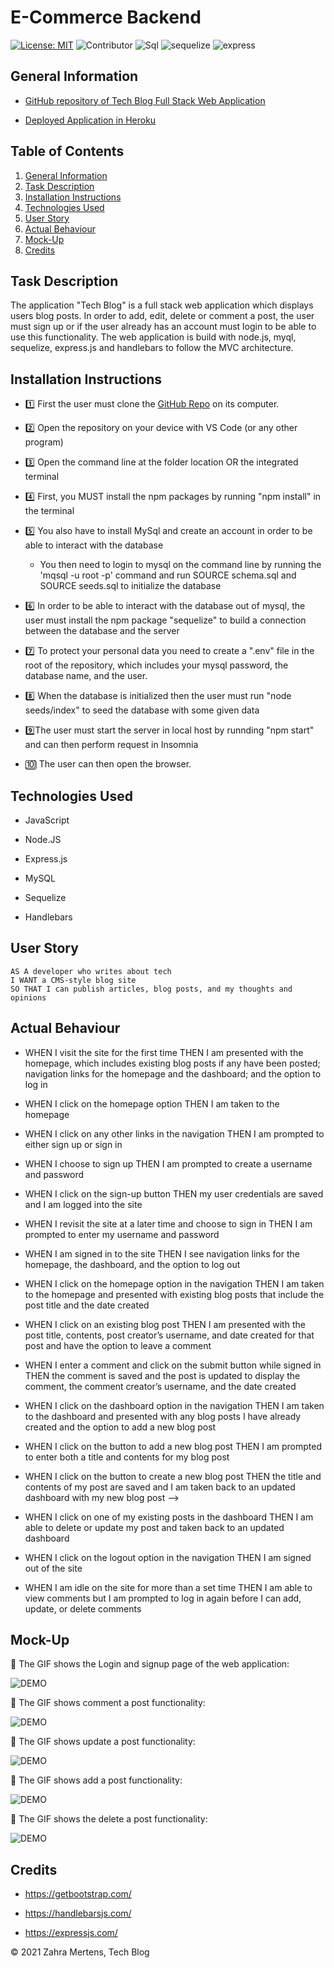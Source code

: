 # E-Commerce Backend

[![License: MIT](https://img.shields.io/badge/License-MIT-yellow.svg)](https://opensource.org/licenses/MIT) ![Contributor](https://img.shields.io/badge/Contributor-1-green.svg) ![Sql](https://img.shields.io/badge/Npm-MySql-red.svg) ![sequelize](https://img.shields.io/badge/Npm-sequelize-red.svg) ![express](https://img.shields.io/badge/Npm-expressJs-red.svg)


## General Information

* [GitHub repository of Tech Blog Full Stack Web Application](https://github.com/ZahraMertens/Tech-Blog.git)

* [Deployed Application in Heroku]()


## Table of Contents
1. [General Information](#general-information)
2. [Task Description](#task-description)
3. [Installation Instructions](#installation-instructions)
5. [Technologies Used](#technologies-used)
6. [User Story](#user-story)
7. [Actual Behaviour](#actual-behaviour)
8. [Mock-Up](#mock-up)
9. [Credits](#credits)


## Task Description

The application "Tech Blog" is a full stack web application which displays users blog posts. In order to add, edit, delete or comment a post, the user must sign up or if the user already has an account must login to be able to use this functionality. The web application is build with node.js, myql, sequelize, express.js and handlebars to follow the MVC architecture.

## Installation Instructions

* 1️⃣ First the user must clone the [GitHub Repo](https://github.com/ZahraMertens/E-commerce-backend.git) on its computer.

* 2️⃣ Open the repository on your device with VS Code (or any other program)

* 3️⃣ Open the command line at the folder location OR the integrated terminal 

* 4️⃣ First, you MUST install the npm packages by running "npm install" in the terminal

* 5️⃣ You also have to install MySql and create an account in order to be able to interact with the database

   * You then need to login to mysql on the command line by running the 'mqsql -u root -p' command and run SOURCE schema.sql and SOURCE seeds.sql to initialize the database

* 6️⃣ In order to be able to interact with the database out of mysql, the user must install the npm package "sequelize" to build a connection between the database and the server

* 7️⃣ To protect your personal data you need to create a ".env" file in the root of the repository, which includes your mysql password, the database name, and the user.

* 8️⃣ When the database is initialized then the user must run "node seeds/index" to seed the database with some given data

* 9️⃣The user must start the server in local host by runnding "npm start" and can then perform request in Insomnia

* 🔟 The user can then open the browser.

## Technologies Used

* JavaScript

* Node.JS

* Express.js

* MySQL

* Sequelize

* Handlebars

## User Story

```
AS A developer who writes about tech
I WANT a CMS-style blog site
SO THAT I can publish articles, blog posts, and my thoughts and opinions
```

## Actual Behaviour

* WHEN I visit the site for the first time
THEN I am presented with the homepage, which includes existing blog posts if any have been posted; navigation links for the homepage and the dashboard; and the option to log in

* WHEN I click on the homepage option
THEN I am taken to the homepage

* WHEN I click on any other links in the navigation
THEN I am prompted to either sign up or sign in

* WHEN I choose to sign up
THEN I am prompted to create a username and password

* WHEN I click on the sign-up button
THEN my user credentials are saved and I am logged into the site

* WHEN I revisit the site at a later time and choose to sign in
THEN I am prompted to enter my username and password

* WHEN I am signed in to the site
THEN I see navigation links for the homepage, the dashboard, and the option to log out

* WHEN I click on the homepage option in the navigation
THEN I am taken to the homepage and presented with existing blog posts that include the post title and the date created

* WHEN I click on an existing blog post
THEN I am presented with the post title, contents, post creator’s username, and date created for that post and have the option to leave a comment

* WHEN I enter a comment and click on the submit button while signed in
THEN the comment is saved and the post is updated to display the comment, the comment creator’s username, and the date created

* WHEN I click on the dashboard option in the navigation
THEN I am taken to the dashboard and presented with any blog posts I have already created and the option to add a new blog post

* WHEN I click on the button to add a new blog post
THEN I am prompted to enter both a title and contents for my blog post

* WHEN I click on the button to create a new blog post
THEN the title and contents of my post are saved and I am taken back to an updated dashboard with my new blog post -->

* WHEN I click on one of my existing posts in the dashboard
THEN I am able to delete or update my post and taken back to an updated dashboard

* WHEN I click on the logout option in the navigation
THEN I am signed out of the site

* WHEN I am idle on the site for more than a set time
THEN I am able to view comments but I am prompted to log in again before I can add, update, or delete comments


## Mock-Up

🎥 The GIF shows the Login and signup page of the web application:

![DEMO](./ReadmeAssets/loginGif.gif)

🎥 The GIF shows comment a post functionality:

![DEMO](./ReadmeAssets/commentGif.gif)

🎥 The GIF shows update a post functionality:

![DEMO](./ReadmeAssets/updateGif.gif)

🎥 The GIF shows add a post functionality:

![DEMO](./ReadmeAssets/addpostGif.gif)

🎥 The GIF shows the delete a post functionality:

![DEMO](./ReadmeAssets/deleteGif.gif)



## Credits

* https://getbootstrap.com/

* https://handlebarsjs.com/

* https://expressjs.com/


© 2021 Zahra Mertens, Tech Blog
